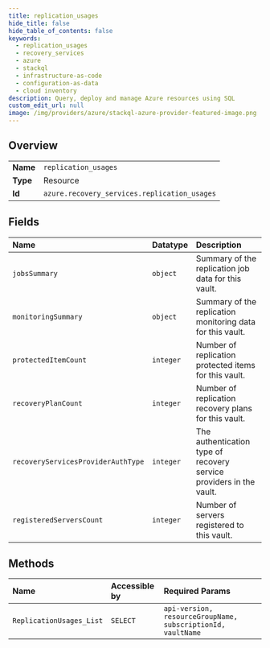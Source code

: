 ```yaml
---
title: replication_usages
hide_title: false
hide_table_of_contents: false
keywords:
  - replication_usages
  - recovery_services
  - azure    
  - stackql
  - infrastructure-as-code
  - configuration-as-data
  - cloud inventory
description: Query, deploy and manage Azure resources using SQL
custom_edit_url: null
image: /img/providers/azure/stackql-azure-provider-featured-image.png
---
```

  
    

## Overview
<table><tbody>
<tr><td><b>Name</b></td><td><code>replication_usages</code></td></tr>
<tr><td><b>Type</b></td><td>Resource</td></tr>
<tr><td><b>Id</b></td><td><code>azure.recovery_services.replication_usages</code></td></tr>
</tbody></table>

## Fields
| Name | Datatype | Description |
|:-----|:---------|:------------|
| `jobsSummary` | `object` | Summary of the replication job data for this vault. |
| `monitoringSummary` | `object` | Summary of the replication monitoring data for this vault. |
| `protectedItemCount` | `integer` | Number of replication protected items for this vault. |
| `recoveryPlanCount` | `integer` | Number of replication recovery plans for this vault. |
| `recoveryServicesProviderAuthType` | `integer` | The authentication type of recovery service providers in the vault. |
| `registeredServersCount` | `integer` | Number of servers registered to this vault. |
## Methods
| Name | Accessible by | Required Params |
|:-----|:--------------|:----------------|
| `ReplicationUsages_List` | `SELECT` | `api-version, resourceGroupName, subscriptionId, vaultName` |
